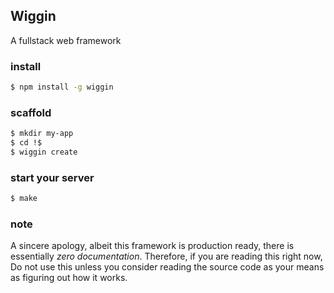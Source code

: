 ## Wiggin
A fullstack web framework

### install
``` sh
$ npm install -g wiggin
```

### scaffold
``` sh
$ mkdir my-app
$ cd !$
$ wiggin create
```

### start your server
``` sh
$ make
```

### note
A sincere apology, albeit this framework is production ready, there is essentially *zero documentation*. Therefore, if you are reading this right now, Do not use this unless you consider reading the source code as your means as figuring out how it works.

